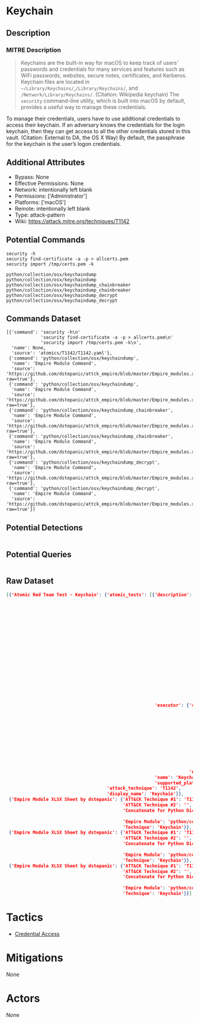 
# Keychain

## Description

### MITRE Description

> Keychains are the built-in way for macOS to keep track of users' passwords and credentials for many services and features such as WiFi passwords, websites, secure notes, certificates, and Kerberos. Keychain files are located in <code>~/Library/Keychains/</code>,<code>/Library/Keychains/</code>, and <code>/Network/Library/Keychains/</code>. (Citation: Wikipedia keychain) The <code>security</code> command-line utility, which is built into macOS by default, provides a useful way to manage these credentials.

To manage their credentials, users have to use additional credentials to access their keychain. If an adversary knows the credentials for the login keychain, then they can get access to all the other credentials stored in this vault. (Citation: External to DA, the OS X Way) By default, the passphrase for the keychain is the user’s logon credentials.

## Additional Attributes

* Bypass: None
* Effective Permissions: None
* Network: intentionally left blank
* Permissions: ['Administrator']
* Platforms: ['macOS']
* Remote: intentionally left blank
* Type: attack-pattern
* Wiki: https://attack.mitre.org/techniques/T1142

## Potential Commands

```
security -h
security find-certificate -a -p > allcerts.pem
security import /tmp/certs.pem -k

python/collection/osx/keychaindump
python/collection/osx/keychaindump
python/collection/osx/keychaindump_chainbreaker
python/collection/osx/keychaindump_chainbreaker
python/collection/osx/keychaindump_decrypt
python/collection/osx/keychaindump_decrypt
```

## Commands Dataset

```
[{'command': 'security -h\n'
             'security find-certificate -a -p > allcerts.pem\n'
             'security import /tmp/certs.pem -k\n',
  'name': None,
  'source': 'atomics/T1142/T1142.yaml'},
 {'command': 'python/collection/osx/keychaindump',
  'name': 'Empire Module Command',
  'source': 'https://github.com/dstepanic/attck_empire/blob/master/Empire_modules.xlsx?raw=true'},
 {'command': 'python/collection/osx/keychaindump',
  'name': 'Empire Module Command',
  'source': 'https://github.com/dstepanic/attck_empire/blob/master/Empire_modules.xlsx?raw=true'},
 {'command': 'python/collection/osx/keychaindump_chainbreaker',
  'name': 'Empire Module Command',
  'source': 'https://github.com/dstepanic/attck_empire/blob/master/Empire_modules.xlsx?raw=true'},
 {'command': 'python/collection/osx/keychaindump_chainbreaker',
  'name': 'Empire Module Command',
  'source': 'https://github.com/dstepanic/attck_empire/blob/master/Empire_modules.xlsx?raw=true'},
 {'command': 'python/collection/osx/keychaindump_decrypt',
  'name': 'Empire Module Command',
  'source': 'https://github.com/dstepanic/attck_empire/blob/master/Empire_modules.xlsx?raw=true'},
 {'command': 'python/collection/osx/keychaindump_decrypt',
  'name': 'Empire Module Command',
  'source': 'https://github.com/dstepanic/attck_empire/blob/master/Empire_modules.xlsx?raw=true'}]
```

## Potential Detections

```json

```

## Potential Queries

```json

```

## Raw Dataset

```json
[{'Atomic Red Team Test - Keychain': {'atomic_tests': [{'description': '### '
                                                                       'Keychain '
                                                                       'Files\n'
                                                                       '\n'
                                                                       '  '
                                                                       '~/Library/Keychains/\n'
                                                                       '\n'
                                                                       '  '
                                                                       '/Library/Keychains/\n'
                                                                       '\n'
                                                                       '  '
                                                                       '/Network/Library/Keychains/\n'
                                                                       '\n'
                                                                       '  '
                                                                       '[Security '
                                                                       'Reference](https://developer.apple.com/legacy/library/documentation/Darwin/Reference/ManPages/man1/security.1.html)\n'
                                                                       '\n'
                                                                       '  '
                                                                       '[Keychain '
                                                                       'dumper](https://github.com/juuso/keychaindump)\n',
                                                        'executor': {'command': 'security '
                                                                                '-h\n'
                                                                                'security '
                                                                                'find-certificate '
                                                                                '-a '
                                                                                '-p '
                                                                                '> '
                                                                                'allcerts.pem\n'
                                                                                'security '
                                                                                'import '
                                                                                '/tmp/certs.pem '
                                                                                '-k\n',
                                                                     'name': 'sh'},
                                                        'name': 'Keychain',
                                                        'supported_platforms': ['macos']}],
                                      'attack_technique': 'T1142',
                                      'display_name': 'Keychain'}},
 {'Empire Module XLSX Sheet by dstepanic': {'ATT&CK Technique #1': 'T1142',
                                            'ATT&CK Technique #2': '',
                                            'Concatenate for Python Dictionary': '"python/collection/osx/keychaindump":  '
                                                                                 '["T1142"],',
                                            'Empire Module': 'python/collection/osx/keychaindump',
                                            'Technique': 'Keychain'}},
 {'Empire Module XLSX Sheet by dstepanic': {'ATT&CK Technique #1': 'T1142',
                                            'ATT&CK Technique #2': '',
                                            'Concatenate for Python Dictionary': '"python/collection/osx/keychaindump_chainbreaker":  '
                                                                                 '["T1142"],',
                                            'Empire Module': 'python/collection/osx/keychaindump_chainbreaker',
                                            'Technique': 'Keychain'}},
 {'Empire Module XLSX Sheet by dstepanic': {'ATT&CK Technique #1': 'T1142',
                                            'ATT&CK Technique #2': '',
                                            'Concatenate for Python Dictionary': '"python/collection/osx/keychaindump_decrypt":  '
                                                                                 '["T1142"],',
                                            'Empire Module': 'python/collection/osx/keychaindump_decrypt',
                                            'Technique': 'Keychain'}}]
```

# Tactics


* [Credential Access](../tactics/Credential-Access.md)


# Mitigations

None

# Actors

None
